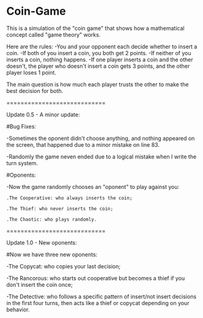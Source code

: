 # Coin-Game
This is a simulation of the "coin game" that shows how a mathematical concept called "game theory" works.

Here are the rules:
-You and your opponent each decide whether to insert a coin.
-If both of you insert a coin, you both get 2 points.
-If neither of you inserts a coin, nothing happens.
-If one player inserts a coin and the other doesn't, the player who doesn't insert a coin gets 3 points, and the other player loses 1 point.

The main question is how much each player trusts the other to make the best decision for both.

============================

Update 0.5 - A minor update:

#Bug Fixes:

  -Sometimes the oponent didn't choose anything, and nothing appeared on the screen, that happened due to a minor mistake on line 83.
  
  -Randomly the game neven ended due to a logical mistake when I write the turn system.
  
#Oponents:

  -Now the game randomly chooses an "oponent" to play against you:
  
    .The Cooperative: who always inserts the coin;
    
    .The Thief: who never inserts the coin;
    
    .The Chaotic: who plays randomly.
 
============================ 

Update 1.0 - New oponents:

#Now we have three new oponents:

  -The Copycat: who copies your last decision;
  
  -The Rancorous: who starts out cooperative but becomes a thief if you don't insert the coin once;
  
  -The Detective: who follows a specific pattern of insert/not insert decisions in the first four turns, then acts like a thief or copycat depending on your behavior.
